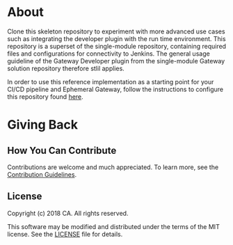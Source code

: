 
# About
Clone this skeleton repository to experiment with more advanced use cases such as integrating the developer plugin with the run time environment. This repository is a superset of the single-module repository, containing required files and configurations for connectivity to Jenkins. The general usage guideline of the Gateway Developer plugin from the single-module Gateway solution repository therefore stlil applies. 

In order to use this reference implementation as a starting point for your CI/CD pipeline and Ephemeral Gateway, follow the instructions to configure this repository found [here](https://github.com/CAAPIM/APIM-Gateway-Developer-Tools/wiki/ephemeral-gateway-setup-guide).

# Giving Back
## How You Can Contribute
Contributions are welcome and much appreciated. To learn more, see the [Contribution Guidelines][contributing].

## License

Copyright (c) 2018 CA. All rights reserved.

This software may be modified and distributed under the terms
of the MIT license. See the [LICENSE][license-link] file for details.


 [license-link]: /LICENSE
 [contributing]: /CONTRIBUTING.md
